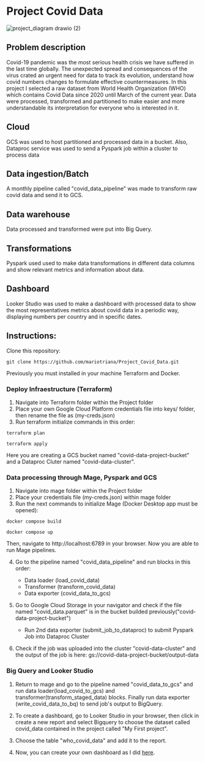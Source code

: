 # Project Covid Data
![project_diagram drawio (2)](https://github.com/mariotriana/Project_Covid_Data/assets/89442960/53ae346f-3cbc-4af3-af97-1ed0010369d8)

## Problem description
Covid-19 pandemic was the most serious health crisis we have suffered in the last time globally. The unexpected spread and consequences of the virus crated an urgent need for data to track its evolution, understand how covid numbers changes to formulate effective countermeasures. In this project I selected a raw dataset from World Health Organization (WHO) which contains Covid Data since 2020 until March of the current year. Data were processed, transformed and partitioned to make easier and more understandable its interpretation for everyone who is interested in it.
## Cloud
GCS was used to host partitioned and processed data in a bucket. Also, Dataproc service was used to send a Pyspark job within a cluster to process data
## Data ingestion/Batch
A monthly pipeline called "covid_data_pipeline" was made to transform raw covid data and send it to GCS.    
## Data warehouse
Data processed and transformed were put into Big Query.
## Transformations
Pyspark used used to make data transformations in different data columns and show relevant metrics and information about data.   
## Dashboard
Looker Studio was used to make a dashboard with processed data to show the most representatives metrics about covid data in a periodic way, displaying numbers per country and in specific dates.

## Instructions: 

Clone this repository:
```
git clone https://github.com/mariotriana/Project_Covid_Data.git
```

Previously you must installed in your machine Terraform and Docker.

### Deploy Infraestructure (Terraform)
1. Navigate into Terraform folder within the Project folder
2. Place your own Google Cloud Platform credentials file into keys/ folder, then rename the file as (my-creds.json)
3. Run terraform initialize commands in this order:
```
terraform plan
```
```
terraform apply
```
Here you are creating a GCS bucket named "covid-data-project-bucket" and a Dataproc Cluter named "covid-data-cluster".

### Data processing through Mage, Pyspark and GCS
1. Navigate into mage folder within the Project folder
2. Place your credentials file (my-creds.json) within mage folder
3. Run the next commands to initialize Mage (Docker Desktop app must be opened): 
```
docker compose build
```
```
docker compose up
```
Then, navigate to http://localhost:6789 in your browser. Now you are able to run Mage pipelines.

4. Go to the pipeline named "covid_data_pipeline" and run blocks in this order:
    * Data loader (load_covid_data)
    * Transformer (transform_covid_data)
    * Data exporter (covid_data_to_gcs)

5. Go to Google Cloud Storage in your navigator and check if the file named "covid_data.parquet" is in the bucket builded previously("covid-data-project-bucket")

    * Run 2nd data exporter (submit_job_to_dataproc) to submit Pyspark Job into Dataproc Cluster

6. Check if the job was uploaded into the cluster "covid-data-cluster" and the output of the job is here: gs://covid-data-project-bucket/output-data

### Big Query and Looker Studio
1. Return to mage and go to the pipeline named "covid_data_to_gcs" and run data loader(load_covid_to_gcs) and transformer(transform_staged_data) blocks. Finally run data exporter (write_covid_data_to_bq) to send job's output to BigQuery.

2. To create a dashboard, go to Looker Studio in your browser, then click in create a new report and select Bigquery to choose the dataset called covid_data contained in the project called "My First project".

3. Choose the table "who_covid_data" and add it to the report.

4. Now, you can create your own dashboard as I did [here](https://lookerstudio.google.com/reporting/118ea7c6-746b-49fb-9167-a851f259a388/page/WNjwD).
